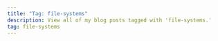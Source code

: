 ```yaml
---
title: "Tag: file-systems"
description: View all of my blog posts tagged with 'file-systems.'
tag: file-systems
---
```

